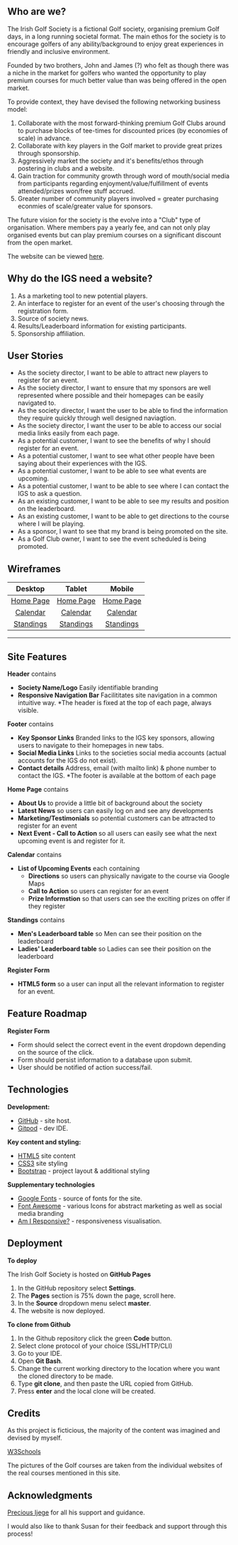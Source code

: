 ## Who are we?

The Irish Golf Society is a fictional Golf society, organising premium Golf days, in a long running societal format. The main ethos for the society is to encourage golfers of any ability/background to enjoy great experiences in friendly and inclusive environment. 

Founded by two brothers, John and James (?) who felt as though there was a niche in the market for golfers who wanted the opportunity to play premium courses for much better value than was being offered in the open market.

To provide context, they have devised the following networking business model:

1. Collaborate with the most forward-thinking premium Golf Clubs around to purchase blocks of tee-times for discounted prices (by economies of scale) in advance. 
2. Collaborate with key players in the Golf market to provide great prizes through sponsorship. 
3. Aggressively market the society and it's benefits/ethos through postering in clubs and a website. 
4. Gain traction for community growth through word of mouth/social media from participants regarding enjoyment/value/fulfillment of events attended/prizes won/free stuff accrued.
5. Greater number of community players involved = greater purchasing econmies of scale/greater value for sponsors.

The future vision for the society is the evolve into a "Club" type of organisation. Where members pay a yearly fee, and can not only play organised events but can play premium courses on a significant discount from the open market. 

The website can be viewed [here]().

## Why do the IGS need a website?

1. As a marketing tool to new potential players.
2. An interface to register for an event of the user's choosing through the registration form.
3. Source of society news.
4. Results/Leaderboard information for existing participants. 
5. Sponsorship affiliation.

## User Stories 

- As the society director, I want to be able to attract new players to register for an event. 
- As the society director, I want to ensure that my sponsors are well represented where possible and their homepages can be easily navigated to. 
- As the society director, I want the user to be able to find the information they require quickly through well designed naviagtion.
- As the society director, I want the user to be able to access our social media links easily from each page. 
- As a potential customer, I want to see the benefits of why I should register for an event.
- As a potential customer, I want to see what other people have been saying about their experiences with the IGS. 
- As a potential customer, I want to be able to see what events are upcoming. 
- As a potential customer, I want to be able to see where I can contact the IGS to ask a question. 
- As an existing customer, I want to be able to see my results and position on the leaderboard. 
- As an existing customer, I want to be able to get directions to the course where I will be playing. 
- As a sponsor, I want to see that my brand is being promoted on the site. 
- As a Golf Club owner, I want to see the event scheduled is being promoted. 


## Wireframes

|    Desktop   |    Tablet    |    Mobile    |
|    :----:    |     :----:   |    :----:    |
|[Home Page](assets/wireframes/homepage-desktop.JPG)|[Home Page](assets/wireframes/homepage-tablet.JPG)|[Home Page](assets/wireframes/homepage-mobile.JPG)|
|[Calendar](assets/wireframes/calendar-desktop.JPG)|[Calendar](assets/wireframes/calendar-tablet.JPG)|[Calendar](assets/wireframes/calendar-mobile.JPG)|
|[Standings](assets/wireframes/standings-desktop.JPG)|[Standings](assets/wireframes/standings-tablet.JPG)|[Standings](assets/wireframes/standings-mobile.JPG)|

---

## Site Features 

**Header** contains
- **Society Name/Logo** Easily identifiable branding
- **Responsive Navigation Bar** Facilititates site navigation in a common intuitive way.
*The header is fixed at the top of each page, always visible. 


**Footer** contains
- **Key Sponsor Links** Branded links to the IGS key sponsors, allowing users to navigate to their homepages in new tabs. 
- **Social Media Links** Links to the societies social media accounts (actual accounts for the IGS do not exist).
- **Contact details** Address, email (with mailto link) & phone number to contact the IGS. 
*The footer is available at the bottom of each page


**Home Page** contains
 - **About Us** to provide a little bit of background about the society
 - **Latest News** so users can easily log on and see any developments
 - **Marketing/Testimonials** so potential customers can be attracted to register for an event
 - **Next Event - Call to Action** so all users can easily see what the next upcoming event is and register for it. 


**Calendar** contains
  - **List of Upcoming Events** each containing
    - **Directions** so users can physically navigate to the course via Google Maps
    - **Call to Action** so users can register for an event
    - **Prize Informstion** so that users can see the exciting prizes on offer if they register


**Standings** contains
  - **Men's Leaderboard table** so Men can see their position on the leaderboard
  - **Ladies' Leaderboard table** so Ladies can see their position on the leaderboard


**Register Form**
  - **HTML5 form** so a user can input all the relevant information to register for an event. 
  
## Feature Roadmap

**Register Form**
 - Form should select the correct event in the event dropdown depending on the source of the click. 
 - Form should persist information to a database upon submit. 
 - User should be notified of action success/fail.
  
 ## Technologies

**Development:**
- [GitHub](https://github.com/) - site host.
- [Gitpod](https://gitpod.io/) - dev IDE.

**Key content and styling:**
- [HTML5](https://en.wikipedia.org/wiki/HTML5) site content
- [CSS3](https://en.wikipedia.org/wiki/Cascading_Style_Sheets) site styling
- [Bootstrap](https://getbootstrap.com/) - project layout & additional styling

**Supplementary technologies**
- [Google Fonts](https://fonts.google.com/) - source of fonts for the site.
- [Font Awesome](https://fontawesome.com/) - various Icons for abstract marketing as well as social media branding
- [Am I Responsive?](http://ami.responsivedesign.is/) - responsiveness visualisation.


## Deployment

**To deploy**

The Irish Golf Society is hosted on **GitHub Pages**

1. In the GitHub repository select **Settings**.
2. The **Pages** section is 75% down the page, scroll here. 
3. In the **Source** dropdown menu select **master**.
4. The website is now deployed.

**To clone from Github**

1. In the Github repository click the green **Code** button.
2. Select clone protocol of your choice (SSL/HTTP/CLI)
3. Go to your IDE.
3. Open **Git Bash**.
4. Change the current working directory to the location where you want the cloned directory to be made.
5. Type **git clone**, and then paste the URL copied from GitHub.
6. Press **enter** and the local clone will be created.


## Credits
As this project is ficticious, the majority of the content was imagined and devised by myself. 

[W3Schools](https://www.w3schools.com/) 

The pictures of the Golf courses are taken from the individual websites of the real courses mentioned in this site. 

## Acknowledgments

[Precious Ijege](https://www.linkedin.com/in/precious-ijege-908a00168/?originalSubdomain=ng) for all his support and guidance.

I would also like to thank Susan for their feedback and support through this process!


